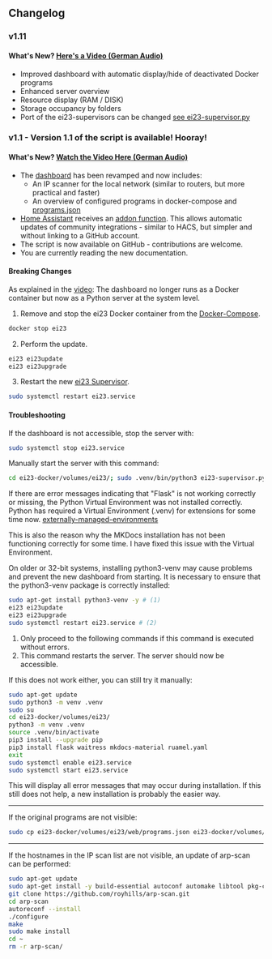## Changelog

### v1.11
#### What's New? [Here's a Video (German Audio)](https://youtu.be/_eBfsc9YRHE)
- Improved dashboard with automatic display/hide of deactivated Docker programs
- Enhanced server overview
- Resource display (RAM / DISK)
- Storage occupancy by folders
- Port of the ei23-supervisors can be changed [see ei23-supervisor.py](https://github.com/ei23com/diy-smart-home/blob/main/ei23-docker/volumes/ei23/ei23-supervisor.py#L22) 

### v1.1 - Version 1.1 of the script is available! Hooray!

#### What's New? [Watch the Video Here (German Audio)](https://youtu.be/Ar_j29EbX98)

- The [dashboard](/start/ei23-dashboard/) has been revamped and now includes:
  - An IP scanner for the local network (similar to routers, but more practical and faster)
  - An overview of configured programs in docker-compose and [programs.json](/start/ei23-dashboard/)
- [Home Assistant](/software/homeassistant/) receives an [addon function](https://github.com/ei23com/diy-smart-home/blob/main/ei23-docker/custom_ha_addons-example.sh). This allows automatic updates of community integrations - similar to HACS, but simpler and without linking to a GitHub account.
- The script is now available on GitHub - contributions are welcome.
- You are currently reading the new documentation.

#### Breaking Changes

As explained in the [video](https://youtu.be/Ar_j29EbX98):
The dashboard no longer runs as a Docker container but now as a Python server at the system level.

1. Remove and stop the ei23 Docker container from the [Docker-Compose](/start/docker-compose/).
```bash
docker stop ei23
```

2. Perform the update.
```bash
ei23 ei23update
ei23 ei23upgrade
```

3. Restart the new [ei23 Supervisor](/start/ei23-dashboard/).
```bash
sudo systemctl restart ei23.service
```

#### Troubleshooting
If the dashboard is not accessible, stop the server with:
```bash
sudo systemctl stop ei23.service
```

Manually start the server with this command:
```bash
cd ei23-docker/volumes/ei23/; sudo .venv/bin/python3 ei23-supervisor.py
```
If there are error messages indicating that "Flask" is not working correctly or missing, the Python Virtual Environment was not installed correctly.
Python has required a Virtual Environment (.venv) for extensions for some time now.
[externally-managed-environments](https://packaging.python.org/en/latest/specifications/externally-managed-environments/)

This is also the reason why the MKDocs installation has not been functioning correctly for some time. I have fixed this issue with the Virtual Environment.

On older or 32-bit systems, installing python3-venv may cause problems and prevent the new dashboard from starting.
It is necessary to ensure that the python3-venv package is correctly installed:
```bash
sudo apt-get install python3-venv -y # (1)
ei23 ei23update 
ei23 ei23upgrade
sudo systemctl restart ei23.service # (2)
```

1.   Only proceed to the following commands if this command is executed without errors.
2.   This command restarts the server. The server should now be accessible.


 If this does not work either, you can still try it manually:

```bash
sudo apt-get update
sudo python3 -m venv .venv
sudo su
cd ei23-docker/volumes/ei23/
python3 -m venv .venv
source .venv/bin/activate
pip3 install --upgrade pip
pip3 install flask waitress mkdocs-material ruamel.yaml
exit
sudo systemctl enable ei23.service
sudo systemctl start ei23.service
```

This will display all error messages that may occur during installation. If this still does not help, a new installation is probably the easier way.

--- 

If the original programs are not visible:
```bash
sudo cp ei23-docker/volumes/ei23/web/programs.json ei23-docker/volumes/ei23/web/static/programs.json
```
---
If the hostnames in the IP scan list are not visible, an update of arp-scan can be performed:
```bash
sudo apt-get update
sudo apt-get install -y build-essential autoconf automake libtool pkg-config libpcap-dev
git clone https://github.com/royhills/arp-scan.git
cd arp-scan
autoreconf --install
./configure
make
sudo make install
cd ~
rm -r arp-scan/
```